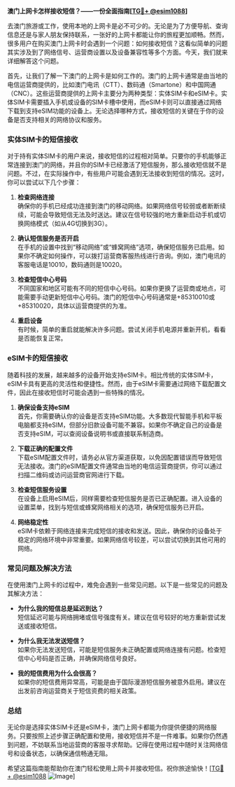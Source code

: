 **澳门上网卡怎样接收短信？——一份全面指南[[TG💪+ @esim1088](https://t.me/s/esim1088)]**

去澳门旅游或工作，使用本地的上网卡是必不可少的。无论是为了方便导航、查询信息还是与家人朋友保持联系，一张好的上网卡都能让你的旅程更加顺畅。然而，很多用户在购买澳门上网卡时会遇到一个问题：如何接收短信？这看似简单的问题其实涉及到了网络信号、运营商设置以及设备兼容性等多个方面。今天，我们就来详细解答这个问题。

首先，让我们了解一下澳门的上网卡是如何工作的。澳门的上网卡通常是由当地的电信运营商提供的，比如澳门电讯（CTT）、数码通（Smartone）和中国网通（CNC）。这些运营商提供的上网卡主要分为两种类型：实体SIM卡和eSIM卡。实体SIM卡需要插入手机或设备的SIM卡槽中使用，而eSIM卡则可以直接通过网络下载到支持eSIM功能的设备上。无论选择哪种方式，接收短信的关键在于你的设备是否支持相关的网络协议和服务。

### 实体SIM卡的短信接收

对于持有实体SIM卡的用户来说，接收短信的过程相对简单。只要你的手机能够正常连接到澳门的网络，并且你的SIM卡已经激活了短信服务，那么接收短信就不是问题。不过，在实际操作中，有些用户可能会遇到无法接收到短信的情况。这时，你可以尝试以下几个步骤：

1. **检查网络连接**  
   确保你的手机已经成功连接到澳门的移动网络。如果网络信号较弱或者断断续续，可能会导致短信无法及时送达。建议在信号较强的地方重新启动手机或切换网络模式（如从4G切换到3G）。

2. **确认短信服务是否开启**  
   在手机的设置中找到“移动网络”或“蜂窝网络”选项，确保短信服务已启用。如果你不确定如何操作，可以拨打运营商客服热线进行咨询。例如，澳门电讯的客服电话是10010，数码通则是10020。

3. **检查短信中心号码**  
   不同国家和地区可能有不同的短信中心号码。如果你更换了运营商或地点，可能需要手动更新短信中心号码。澳门的短信中心号码通常是+85310010或+85310020，具体以运营商提供的为准。

4. **重启设备**  
   有时候，简单的重启就能解决许多问题。尝试关闭手机电源并重新开机，看看是否能恢复正常。

### eSIM卡的短信接收

随着科技的发展，越来越多的设备开始支持eSIM卡。相比传统的实体SIM卡，eSIM卡具有更高的灵活性和便捷性。然而，由于eSIM卡需要通过网络下载配置文件，因此在接收短信时可能会遇到一些特殊的情况。

1. **确保设备支持eSIM**  
   首先，你需要确认你的设备是否支持eSIM功能。大多数现代智能手机和平板电脑都支持eSIM，但部分旧款设备可能不兼容。如果你不确定自己的设备是否支持eSIM，可以查阅设备说明书或直接联系制造商。

2. **下载正确的配置文件**  
   下载eSIM配置文件时，请务必从官方渠道获取，以免因配置错误而导致短信无法接收。澳门的eSIM配置文件通常由当地的电信运营商提供，你可以通过扫描二维码或访问运营商官网进行下载。

3. **检查短信服务设置**  
   在设备上启用eSIM后，同样需要检查短信服务是否已正确配置。进入设备的设置菜单，找到与短信或蜂窝网络相关的选项，确保短信服务已开启。

4. **网络稳定性**  
   eSIM卡依赖于网络连接来完成短信的接收和发送。因此，确保你的设备处于稳定的网络环境中非常重要。如果网络信号较差，可以尝试切换到其他可用的网络。

### 常见问题及解决方法

在使用澳门上网卡的过程中，难免会遇到一些常见问题。以下是一些常见的问题及其解决方法：

- **为什么我的短信总是延迟到达？**  
  短信延迟可能与网络拥堵或信号强度有关。建议在信号较好的地方重新尝试发送或接收短信。

- **为什么我无法发送短信？**  
  如果你无法发送短信，可能是短信服务未正确配置或网络连接有问题。检查短信中心号码是否正确，并确保网络信号良好。

- **我的短信费用为什么会很高？**  
  如果你的短信费用异常高，可能是由于国际漫游短信服务被意外启用。建议在出发前咨询运营商关于短信资费的相关政策。

### 总结

无论你是选择实体SIM卡还是eSIM卡，澳门上网卡都能为你提供便捷的网络服务。只要按照上述步骤正确配置和使用，接收短信并不是一件难事。如果你仍然遇到问题，不妨联系当地运营商的客服寻求帮助。记得在使用过程中随时关注网络信号和设备状态，以确保通信畅通无阻。

希望这篇指南能帮助你在澳门轻松使用上网卡并接收短信。祝你旅途愉快！[[TG💪+ @esim1088](https://t.me/s/esim1088) ![Image](https://i.postimg.cc/4NQfJmqS/Snipaste-2025-05-13-00-14-12.png)]